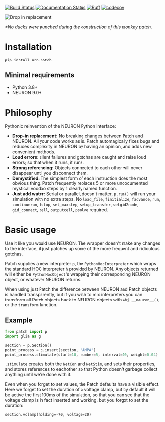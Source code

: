 [![Build Status](https://github.com/dbbs-lab/bsb/actions/workflows/main.yml/badge.svg)](https://github.com/dbbs-lab/bsb/actions/workflows/main.yml)
[![Documentation Status](https://readthedocs.org/projects/patch/badge/?version=latest)](https://patch.readthedocs.io/en/latest/?badge=latest)
[![Ruff](https://img.shields.io/endpoint?url=https://raw.githubusercontent.com/astral-sh/ruff/main/assets/badge/v2.json)](https://github.com/astral-sh/ruff)
[![codecov](https://codecov.io/gh/Helveg/patch/branch/master/graph/badge.svg)](https://codecov.io/gh/Helveg/patch)


![Drop in replacement](patch.gif)

_*No ducks were punched during the construction of this monkey patch._

# Installation

```
pip install nrn-patch
```

## Minimal requirements

* Python 3.8+
* NEURON 9.0+

# Philosophy

Pythonic reinvention of the NEURON Python interface:

  - **Drop-in replacement:** No breaking changes between Patch and NEURON. All
    your code works as is. Patch automagically fixes bugs and reduces
    complexity in NEURON by having an opinion, and adds new convenient methods.
  - **Loud errors:** silent failures and gotchas are caught and raise
    loud errors; so that when it runs, it runs.
  - **Strong referencing:** Objects connected to each other will never disappear
    until you disconnect them.
  - **Demystified:** The simplest form of each instruction does the most obvious thing.
    Patch frequently replaces 5 or more undocumented mystical voodoo steps by 1 clearly named function.
  - **Just add water:** Serial or parallel, doesn't matter, `p.run()` will run your
    simulation with no extra steps. No `load_file`, `finitialize`, `fadvance`, `run`,
    `continuerun`, `tstop`, `set_maxstep`, `setup_transfer`, `setgid2node`, `gid_connect`,
    `cell`, `outputcell`, `psolve` required.

# Basic usage

Use it like you would use NEURON. The wrapper doesn't make any changes to the interface,
it just patches up some of the more frequent and ridiculous gotchas.

Patch supplies a new interpreter `p`, the `PythonHocInterpreter` which wraps the
standard HOC interpreter `h` provided by NEURON. Any objects returned will either be
`PythonHocObject`'s wrapping their corresponding NEURON object, or whatever NEURON
returns.

When using just Patch the difference between NEURON and Patch objects is handled
transparently, but if you wish to mix interpreters you can transform all Patch objects
back to NEURON objects with `obj.__neuron__()`, or the `transform` function.

## Example

``` python
from patch import p
import glia as g

section = p.Section()
point_process = g.insert(section, "AMPA")
point_process.stimulate(start=10, number=5, interval=10, weight=0.04)
```

`.stimulate` creates both the `NetCon` and `NetStim`, and sets their properties, and
stores references to eachother so that Python doesn't garbage collect anything
until we're done with it.

Even when you forget to set values, the Patch defaults have a visible effect.
Here we forget to set the duration of a voltage clamp, but by default it will
be active the first 100ms of the simulation, so that you can see that the voltage
clamp is in fact inserted and working, but you forgot to set the duration:

```
section.vclamp(holding=-70, voltage=20)
```
